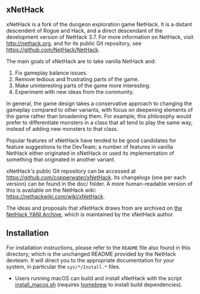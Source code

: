 ## xNetHack

xNetHack is a fork of the dungeon exploration game NetHack. It is a distant
descendent of Rogue and Hack, and a direct descendant of the development
version of NetHack 3.7. For more information on NetHack, visit
http://nethack.org, and for its public Git repository, see
https://github.com/NetHack/NetHack.

The main goals of xNetHack are to take vanilla NetHack and:
1. Fix gameplay balance issues.
2. Remove tedious and frustrating parts of the game.
3. Make uninteresting parts of the game more interesting.
4. Experiment with new ideas from the community.

In general, the game design takes a conservative approach to changing the
gameplay compared to other variants, with focus on deepening elements of the
game rather than broadening them. For example, this philosophy would prefer to
differentiate monsters in a class that all tend to play the same way, instead
of adding new monsters to that class.

Popular features of xNetHack have tended to be good candidates for feature
suggestions to the DevTeam; a number of features in vanilla NetHack either
originated in xNetHack or used its implementation of something that originated
in another variant.

xNetHack's public Git repository can be accessed at
https://github.com/copperwater/xNetHack. Its changelogs (one per each version)
can be found in the doc/ folder. A more human-readable version of this is
available on the NetHack wiki: https://nethackwiki.com/wiki/xNetHack.

The ideas and proposals that xNetHack draws from are archived on [the NetHack
YANI Archive](https://nethack-yanis.github.io), which is maintained by the
xNetHack author.

## Installation

For installation instructions, please refer to the `README` file also found in
this directory, which is the unchanged README provided by the NetHack devteam.
It will direct you to the appropriate documentation for your system, in
particular the `sys/*/Install.*` files.

* Users running macOS can build and install xNetHack with the script
  [install_macos.sh](sys/unix/install_macos.sh) (requires
  [homebrew](https://brew.sh/) to install build dependencies).
